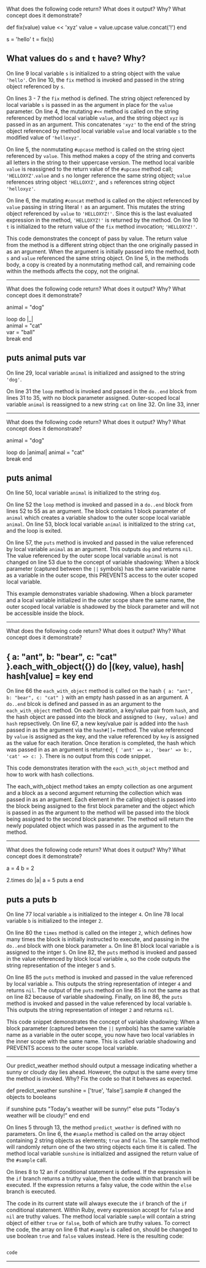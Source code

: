 What does the following code return? What does it output? Why? What concept does it demonstrate?

def fix(value)
  value << 'xyz'
  value = value.upcase
  value.concat('!')
end

s = 'hello'
t = fix(s)

What values do `s` and `t` have? Why?
----

On line 9 local variable `s` is initialized to a string object with the value `'hello'`. On line 10, the `fix` method is invoked and passed in the string object referenced by `s`.

On lines 3 - 7 the `fix` method is defined. The string object referenced by local variable `s` is passed in as the argument in place for the `value` parameter. On line 4, the mutating `#<<` method is called on the string referenced by method local variable `value`, and the string object `xyz` is passed in as an argument. This concatenates `'xyz'` to the end of the string object referenced by method local variable `value` and local variable `s` to the modified value of `'helloxyz'`.

On line 5, the nonmutating `#upcase` method is called on the string oject referenced by `value`. This method makes a copy of the string and converts all letters in the string to their uppercase version. The method local varible `value` is reassigned to the return value of the `#upcase` method call; `'HELLOXYZ'`.`value` and `s` no longer reference the same string object; `value` references string object `'HELLOXYZ'`, and `s` references string object `'helloxyz'`.

On line 6, the mutating `#concat` method is called on the object referenced by `value` passing in string literal `!` as an argument. This mutates the string object referenced by `value` to `'HELLOXYZ!'`. Since this is the last evaluated expression in the method, `'HELLOXYZ!'` is returned by the method. On line 10 `t` is initialized to the return value of the `fix` method invocation; `'HELLOXYZ!'`.

This code demonstrates the concept of pass by value. The return value from the method is a different string object than the one originally passed in as an argument. When the argument is initially passed into the method, both `s` and `value` referenced the same string object. On line 5, in the methods body, a copy is created by a nonmutating method call, and remaining code within the methods affects the copy, not the original.

--------------------------------------------------------------------------------

What does the following code return? What does it output? Why? What concept does it demonstrate?

animal = "dog"

loop do |_|  
  animal = "cat"  
  var = "ball"  
  break
end

puts animal
puts var
----

On line 29, local variable `animal` is initialized and assigned to the string `'dog'`. 

On line 31 the `loop` method is invoked and passed in the `do..end` block from lines 31 to 35, with no block parameter assigned. Outer-scoped local variable `animal` is reassigned to a new string `cat` on line 32. On line 33, inner


--------------------------------------------------------------------------------

What does the following code return? What does it output? Why? What concept does it demonstrate?

animal = "dog"

loop do |animal| 
  animal = "cat"  
  break
end

puts animal
----
On line 50, local variable `animal` is initialized to the string `dog`. 

On line 52 the `loop` method is invoked and passed in a `do..end` block from lines 52 to 55 as an argument. The block contains 1 block parameter of `animal` which creates a variable shadow to the outer scope local variable `animal`. On line 53, block local variable `animal` is initialized to the string `cat`, and the loop is exited.

On line 57, the `puts` method is invoked and passed in the value referenced by local variable `animal` as an argument. This outputs `dog` and returns `nil`. The value referenced by the outer scope local variable `animal` is not changed on line 53 due to the concept of variable shadowing: When a block parameter (captured between the `||` symbols) has the same variable name as a variable in the outer scope, this PREVENTS access to the outer scoped local variable.

This example demonstrates variable shadowing.  When a block parameter and a local variable initialized in the outer scope share the same name, the outer scoped local variable is shadowed by the block parameter and will not be accessible inside the block.


--------------------------------------------------------------------------------

What does the following code return? What does it output? Why? What concept does it demonstrate?

{ a: "ant", b: "bear", c: "cat" }.each_with_object({}) do |(key, value), hash|
  hash[value] = key
end
----
On line 66 the `each_with_object` method is called on the hash `{ a: "ant", b: "bear", c: "cat" }` with an empty hash passed in as an argument. A `do..end` blcok is defined and passed in as an argument to the `each_with_object` method. On each iteration, a key/value pair from `hash`, and the hash object are passed into the block and assigned to `(key, value)` and `hash` repsectively. On line 67, a new key/value pair is added into the `hash` passed in as the argument via the `hash#[]=` method. The value referenced by `value` is assigned as the key, and the value referenced by `key` is assigned as the value for each iteration. Once iteration is completed, the hash which was passed in as an argument is returned; `{ 'ant' => a:, 'bear' => b:, 'cat' => c: }`. There is no output from this code snippet.

This code demonstrates iteration with the `each_with_object` method and how to work with hash collections.

The each_with_object method takes an empty collection as one argument and a block as a second argument returning the collection which was passed in as an argument.  Each element in the calling object is passed into the block being assigned to the first block parameter and the object which is passed in as the argument to the method will be passed into the block being assigned to the second block parameter.  The method will return the newly populated object which was passed in as the argument to the method.


--------------------------------------------------------------------------------

What does the following code return? What does it output? Why? What concept does it demonstrate?

a = 4
b = 2

2.times do |a|
  a = 5
  puts a
end

puts a
puts b
----
On line 77 local variable `a` is initialized to the integer `4`. On line 78 local variable `b` is initialized to the integer `2`.

On line 80 the `times` method is called on the integer `2`, which defines how many times the block is initially instructed to execute, and passing in the `do..end` block with one block parameter `a`. On line 81 block local variable `a` is assigned to the intger `5`. On line 82, the `puts` method is invoked and passed in the value referenced by block local variable `a`, so the code outputs the string representation of the integer `5` and `5`.

On line 85 the `puts` method is invoked and passed in the value referenced by local variable `a`. This outputs the string representation of integer `4` and returns `nil`. The output of the `puts` method on line 85 is not the same as that on line 82 because of variable shadowing. Finally, on line 86, the `puts` method is invoked and passed in the value referenced by local variable `b`. This outputs the string representation of integer `2` and returns `nil`.

This code snippet demonstrates the concept of variable shadowing: When a block parameter (captured between the `||` symbols) has the same variable name as a variable in the outer scope, you now have two local variables in the inner scope with the same name. This is called variable shadowing and PREVENTS access to the outer scope local variable.


--------------------------------------------------------------------------------

Our predict_weather method should output a message indicating whether a sunny or cloudy day lies ahead. However, the output is the same every time the method is invoked. Why? Fix the code so that it behaves as expected.

def predict_weather
  sunshine = ['true', 'false'].sample # changed the objects to booleans

  if sunshine
    puts "Today's weather will be sunny!"
  else
    puts "Today's weather will be cloudy!"
  end
end

On lines 5 through 13, the method `predict_weather` is defined with no parameters. On line 6, the `#sample` method is called on the array object containing 2 string objects as elements; `true` and `false`. The sample method will randomly return one of the two string objects each time it is called. The method local variable `sunshine` is initialized and assigned the return value of the `#sample` call.

On lines 8 to 12 an if conditional statement is defined. If the expression in the `if` branch returns a truthy value, then the code within that branch will be executed. If the expression returns a falsy value, the code within the `else` branch is executed.

The code in its current state will always execute the `if` branch of the `if` conditional statement. Within Ruby, every expression accept for `false` and `nil` are truthy values. The method local variable `sample` will contain a string object of either `true` or `false`, both of which are truthy values. To correct the code, the array on line 6 that `#sample` is called on, should be changed to use boolean `true` and `false` values instead. Here is the resulting code:

```ruby

code

```

--------------------------------------------------------------------------------
